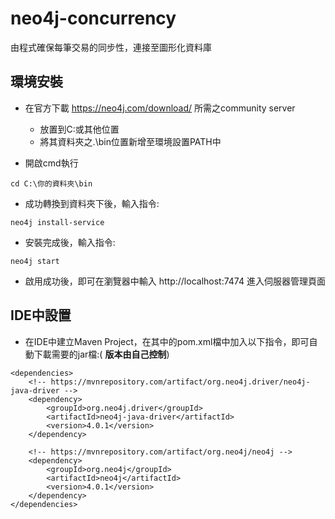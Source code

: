 # neo4j-concurrency
由程式確保每筆交易的同步性，連接至圖形化資料庫

## 環境安裝

* 在官方下載 https://neo4j.com/download/ 所需之community server
  * 放置到C:或其他位置
  * 將其資料夾之.\bin位置新增至環境設置PATH中
  
* 開啟cmd執行

```
cd C:\你的資料夾\bin
```

* 成功轉換到資料夾下後，輸入指令:

```
neo4j install-service
```

* 安裝完成後，輸入指令:

```
neo4j start
```

* 啟用成功後，即可在瀏覽器中輸入 http://localhost:7474 進入伺服器管理頁面


## IDE中設置

* 在IDE中建立Maven Project，在其中的pom.xml檔中加入以下指令，即可自動下載需要的jar檔:( **版本由自己控制**)

```
<dependencies>
    <!-- https://mvnrepository.com/artifact/org.neo4j.driver/neo4j-java-driver -->
    <dependency>
        <groupId>org.neo4j.driver</groupId>
        <artifactId>neo4j-java-driver</artifactId>
        <version>4.0.1</version>
    </dependency>
    
    <!-- https://mvnrepository.com/artifact/org.neo4j/neo4j -->
    <dependency>
        <groupId>org.neo4j</groupId>
        <artifactId>neo4j</artifactId>
        <version>4.0.1</version>
    </dependency>
</dependencies>
```

